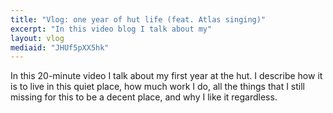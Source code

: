 ```yaml
---
title: "Vlog: one year of hut life (feat. Atlas singing)"
excerpt: "In this video blog I talk about my"
layout: vlog
mediaid: "JHUf5pXX5hk"
---
```


In this 20-minute video I talk about my first year at the hut. I
describe how it is to live in this quiet place, how much work I do,
all the things that I still missing for this to be a decent place, and
why I like it regardless.
